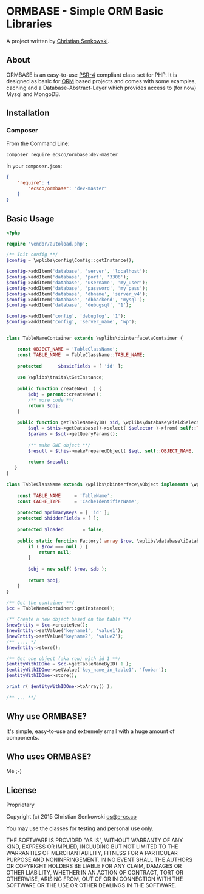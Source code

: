 # ORMBASE - Simple ORM Basic Libraries

A project written by [Christian Senkowski](http://e-cs.co/).

## About

ORMBASE is an easy-to-use [PSR-4](https://github.com/php-fig/fig-standards/blob/master/accepted/PSR-4-autoloader.md)
compliant class set for PHP. It is designed as basic for [ORM](http://en.wikipedia.org/wiki/Object-relational_mapping) based projects 
and comes with some examples, caching and a Database-Abstract-Layer which provides access to (for now) Mysql and MongoDB.

## Installation

### Composer

From the Command Line:

```
composer require ecsco/ormbase:dev-master
```

In your `composer.json`:

``` json
{
    "require": {
        "ecsco/ormbase": "dev-master"
    }
}
```

## Basic Usage

``` php
<?php

require 'vendor/autoload.php';

/** Init config **/
$config = \wplibs\config\Config::getInstance();

$config->addItem('database', 'server', 'localhost');
$config->addItem('database', 'port', '3306');
$config->addItem('database', 'username', 'my_user');
$config->addItem('database', 'password', 'my_pass');
$config->addItem('database', 'dbname', 'server_v4');
$config->addItem('database', 'dbbackend', 'mysql');
$config->addItem('database', 'debugsql', '1');

$config->addItem('config', 'debuglog', '1');
$config->addItem('config', 'server_name', 'wp');


class TableNameContainer extends \wplibs\dbinterface\aContainer {

    const OBJECT_NAME = 'TableClassName';
    const TABLE_NAME  = TableClassName::TABLE_NAME;
    
    protected      $basicFields = [ 'id' ];
     
    use \wplibs\traits\tGetInstance;
     
    public function createNew(  ) {
        $obj = parent::createNew();
        /** more code **/
        return $obj;
    }
    
    public function getTableNameByID( $id, \wplibs\database\FieldSelection $selector = null ) {
        $sql = $this->getDatabase()->select( $selector )->from( self::TABLE_NAME )->where( 'id', '=', (int)$id )->limit( 1 );
        $params = $sql->getQueryParams();
     
        /** make ONE object **/
        $result = $this->makePreparedObject( $sql, self::OBJECT_NAME, ...$params );
     
        return $result;
   }
}

class TableClassName extends \wplibs\dbinterface\aObject implements \wplibs\dbinterface\iCachable {
    
    const TABLE_NAME     = 'TableName';
    const CACHE_TYPE     = 'CacheIdentifierName';
    
    protected $primaryKeys = [ 'id' ];
    protected $hiddenFields = [ ];
  
    protected $loaded       = false;
    
    public static function Factory( array $row, \wplibs\database\iDatabase $db ) {
        if ( $row === null ) {
            return null;
        }
  
        $obj = new self( $row, $db );
  
        return $obj;
    }
}

/** Get the container **/
$cc = TableNameContainer::getInstance();

/** Create a new object based on the table **/
$newEntity = $cc->createNew();
$newEntity->setValue('keyname1', 'value1');
$newEntity->setValue('keyname2', 'value2');
/** .... */
$newEntity->store();

/** Get one object (aka row) with id 1 **/
$entityWithIDOne = $cc->getTableNameByID( 1 ); 
$entityWithIDOne->setValue('key_name_in_table1', 'foobar');
$entityWithIDOne->store();

print_r( $entityWithIDOne->toArray() );

/** ... **/

```

## Why use ORMBASE?

It's simple, easy-to-use and extremely small with a huge amount of components.

## Who uses ORMBASE?

Me ;-)


## License

Proprietary

Copyright (c) 2015 Christian Senkowski <cs@e-cs.co>

You may use the classes for testing and personal use only.

THE SOFTWARE IS PROVIDED "AS IS", WITHOUT WARRANTY OF ANY KIND, EXPRESS OR
IMPLIED, INCLUDING BUT NOT LIMITED TO THE WARRANTIES OF MERCHANTABILITY,
FITNESS FOR A PARTICULAR PURPOSE AND NONINFRINGEMENT. IN NO EVENT SHALL THE
AUTHORS OR COPYRIGHT HOLDERS BE LIABLE FOR ANY CLAIM, DAMAGES OR OTHER
LIABILITY, WHETHER IN AN ACTION OF CONTRACT, TORT OR OTHERWISE, ARISING FROM,
OUT OF OR IN CONNECTION WITH THE SOFTWARE OR THE USE OR OTHER DEALINGS IN
THE SOFTWARE.
